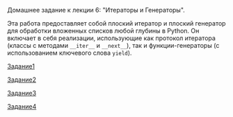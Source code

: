 Домашнее задание к лекции 6: "Итераторы и Генераторы".

Эта работа предоставляет собой плоский итератор и плоский генератор для обработки вложенных списков любой глубины в Python. Он включает в себя реализации, использующие как протокол итератора (классы с методами `__iter__` и `__next__`), так и функции-генераторы (с использованием ключевого слова `yield`).

[Задание1](https://github.com/pyLexxDramma/netology/blob/main/Iterators/flat_iterator.py)

[Задание2](https://github.com/pyLexxDramma/netology/blob/main/Iterators/flat_generator.py)

[Задание3](https://github.com/pyLexxDramma/netology/blob/main/Iterators/flat_iterator2.py)

[Задание4](https://github.com/pyLexxDramma/netology/blob/main/Iterators/flat_generator2.py)
